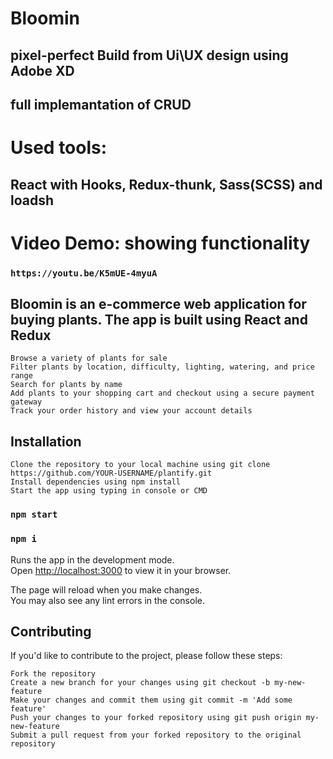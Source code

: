 # Bloomin

## pixel-perfect Build from Ui\UX design using Adobe XD
## full implemantation of CRUD 

# Used tools:

## React with Hooks, Redux-thunk, Sass(SCSS) and loadsh

# Video Demo: showing functionality
### `https://youtu.be/K5mUE-4myuA`

## Bloomin is an e-commerce web application for buying plants. The app is built using React and Redux

    Browse a variety of plants for sale
    Filter plants by location, difficulty, lighting, watering, and price range
    Search for plants by name
    Add plants to your shopping cart and checkout using a secure payment gateway
    Track your order history and view your account details

## Installation

    Clone the repository to your local machine using git clone https://github.com/YOUR-USERNAME/plantify.git
    Install dependencies using npm install
    Start the app using typing in console or CMD
### `npm start`
### `npm i`



Runs the app in the development mode.\
Open [http://localhost:3000](http://localhost:3000) to view it in your browser.

The page will reload when you make changes.\
You may also see any lint errors in the console.

## Contributing

If you'd like to contribute to the project, please follow these steps:

    Fork the repository
    Create a new branch for your changes using git checkout -b my-new-feature
    Make your changes and commit them using git commit -m 'Add some feature'
    Push your changes to your forked repository using git push origin my-new-feature
    Submit a pull request from your forked repository to the original repository
